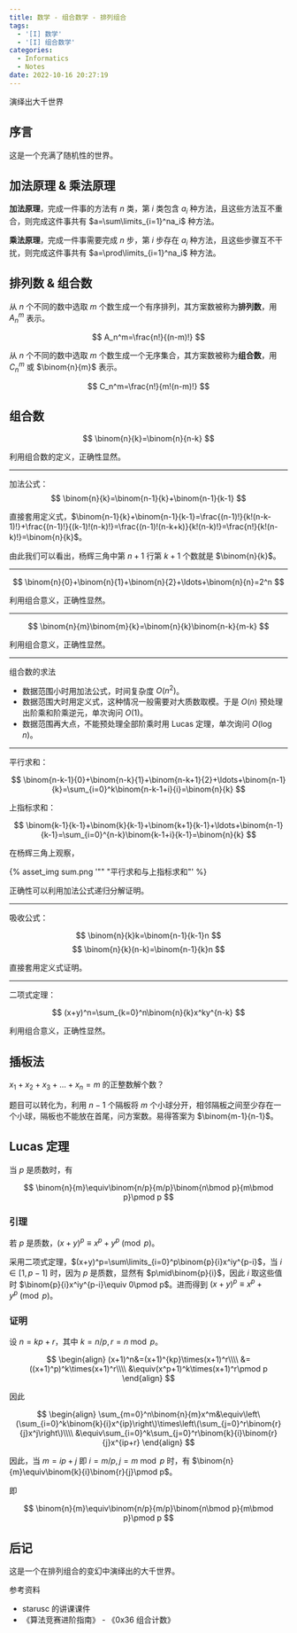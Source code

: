 ```yaml
---
title: 数学 - 组合数学 - 排列组合
tags:
  - '[I] 数学'
  - '[I] 组合数学'
categories:
  - Informatics
  - Notes
date: 2022-10-16 20:27:19
---
```



演绎出大千世界

<!--more-->

## 序言

这是一个充满了随机性的世界。

## 加法原理 & 乘法原理

**加法原理**，完成一件事的方法有 $n$ 类，第 $i$ 类包含 $a_i$ 种方法，且这些方法互不重合，则完成这件事共有 $a=\sum\limits_{i=1}^na_i$ 种方法。

**乘法原理**，完成一件事需要完成 $n$ 步，第 $i$ 步存在 $a_i$ 种方法，且这些步骤互不干扰，则完成这件事共有 $a=\prod\limits_{i=1}^na_i$ 种方法。

## 排列数 & 组合数

从 $n$ 个不同的数中选取 $m$ 个数生成一个有序排列，其方案数被称为**排列数**，用 $A_n^m$ 表示。

$$
A_n^m=\frac{n!}{(n-m)!}
$$

从 $n$ 个不同的数中选取 $m$ 个数生成一个无序集合，其方案数被称为**组合数**，用 $C_n^m$ 或 $\binom{n}{m}$ 表示。

$$
C_n^m=\frac{n!}{m!(n-m)!}
$$

## 组合数

$$
\binom{n}{k}=\binom{n}{n-k}
$$

利用组合数的定义，正确性显然。

---

加法公式：
$$
\binom{n}{k}=\binom{n-1}{k}+\binom{n-1}{k-1}
$$

直接套用定义式，$\binom{n-1}{k}+\binom{n-1}{k-1}=\frac{(n-1)!}{k!(n-k-1)!}+\frac{(n-1)!}{(k-1)!(n-k)!}=\frac{(n-1)!(n-k+k)}{k!(n-k)!}=\frac{n!}{k!(n-k)!}=\binom{n}{k}$。

由此我们可以看出，杨辉三角中第 $n+1$ 行第 $k+1$ 个数就是 $\binom{n}{k}$。

---

$$
\binom{n}{0}+\binom{n}{1}+\binom{n}{2}+\ldots+\binom{n}{n}=2^n
$$

利用组合意义，正确性显然。

---

$$
\binom{n}{m}\binom{m}{k}=\binom{n}{k}\binom{n-k}{m-k}
$$

利用组合意义，正确性显然。

---

组合数的求法

  - 数据范围小时用加法公式，时间复杂度 $O(n^2)$。
  - 数据范围大时用定义式，这种情况一般需要对大质数取模。于是 $O(n)$ 预处理出阶乘和阶乘逆元，单次询问 $O(1)$。
  - 数据范围再大点，不能预处理全部阶乘时用 Lucas 定理，单次询问 $O(\log n)$。

---

平行求和：

$$
\binom{n-k-1}{0}+\binom{n-k}{1}+\binom{n-k+1}{2}+\ldots+\binom{n-1}{k}=\sum_{i=0}^k\binom{n-k-1+i}{i}=\binom{n}{k}
$$

上指标求和：

$$
\binom{k-1}{k-1}+\binom{k}{k-1}+\binom{k+1}{k-1}+\ldots+\binom{n-1}{k-1}=\sum_{i=0}^{n-k}\binom{k-1+i}{k-1}=\binom{n}{k}
$$

在杨辉三角上观察，

{% asset_img sum.png '"" "平行求和与上指标求和"' %}

正确性可以利用加法公式递归分解证明。

---

吸收公式：

$$
\binom{n}{k}k=\binom{n-1}{k-1}n
$$
$$
\binom{n}{k}(n-k)=\binom{n-1}{k}n
$$

直接套用定义式证明。

---

二项式定理：

$$
(x+y)^n=\sum_{k=0}^n\binom{n}{k}x^ky^{n-k}
$$

利用组合意义，正确性显然。

## 插板法

$x_1+x_2+x_3+\ldots+x_n=m$ 的正整数解个数？

题目可以转化为，利用 $n-1$ 个隔板将 $m$ 个小球分开，相邻隔板之间至少存在一个小球，隔板也不能放在首尾，问方案数。易得答案为 $\binom{m-1}{n-1}$。

## Lucas 定理

当 $p$ 是质数时，有

$$
\binom{n}{m}\equiv\binom{n/p}{m/p}\binom{n\bmod p}{m\bmod p}\pmod p
$$

### 引理

若 $p$ 是质数，$(x+y)^p\equiv x^p+y^p\pmod p$。

采用二项式定理，$(x+y)^p=\sum\limits_{i=0}^p\binom{p}{i}x^iy^{p-i}$，当 $i\in[1,p-1]$ 时，因为 $p$ 是质数，显然有 $p\mid\binom{p}{i}$，因此 $i$ 取这些值时 $\binom{p}{i}x^iy^{p-i}\equiv 0\pmod p$。进而得到 $(x+y)^p\equiv x^p+y^p\pmod p$。

### 证明

设 $n=kp+r$，其中 $k=n/p,r=n\bmod p$。

$$
\begin{align}
(x+1)^n&=(x+1)^{kp}\times(x+1)^r\\\\
       &=((x+1)^p)^k\times(x+1)^r\\\\
       &\equiv(x^p+1)^k\times(x+1)^r\pmod p
\end{align}
$$

因此

$$
\begin{align}
\sum_{m=0}^n\binom{n}{m}x^m&\equiv\left\(\sum_{i=0}^k\binom{k}{i}x^{ip}\right\)\times\left\(\sum_{j=0}^r\binom{r}{j}x^j\right\)\\\\
                           &\equiv\sum_{i=0}^k\sum_{j=0}^r\binom{k}{i}\binom{r}{j}x^{ip+r}
\end{align}
$$

因此，当 $m=ip+j$ 即 $i=m/p,j=m\bmod p$ 时，有 $\binom{n}{m}\equiv\binom{k}{i}\binom{r}{j}\pmod p$。

即

$$
\binom{n}{m}\equiv\binom{n/p}{m/p}\binom{n\bmod p}{m\bmod p}\pmod p
$$

## 后记

这是一个在排列组合的变幻中演绎出的大千世界。

<div class="popular-posts-header">参考资料</div>

  - starusc 的讲课课件
  - 《算法竞赛进阶指南》 - 《0x36 组合计数》
  